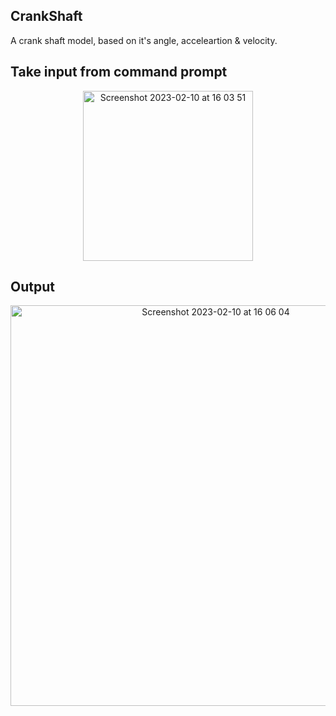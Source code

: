 ## CrankShaft
A crank shaft model, based on it's angle, acceleartion & velocity.

## Take input from command prompt 
<p align="center">
<img width="272" alt="Screenshot 2023-02-10 at 16 03 51" src="https://user-images.githubusercontent.com/4998533/218138714-bf1e44aa-bbb0-4d1f-a2d4-49cef78767c5.png">
</p>
  
## Output 
<p align="center">
<img width="641" alt="Screenshot 2023-02-10 at 16 06 04" src="https://user-images.githubusercontent.com/4998533/218139005-4fe9cc02-db38-46a2-8210-41637a8df6d3.png">
</p>
